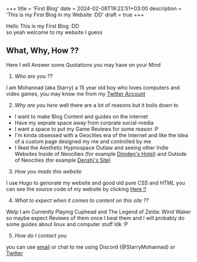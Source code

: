+++
title = 'First Blog'
date = 2024-02-08T19:22:51+03:00
description = 'This is my First Blog in my Website :DD'
draft = true
+++

Hello This is my First Blog :DD  
so yeah welcome to my website I guess  

## What, Why, How ??
Here I will Answer some Quotations you may have on your Mind

1. *Who are you ??*

I am Mohannad (aka Starry) a 15 year old boy who loves computers and video games, you may know me from my [Twitter Account](https://twitter.com/StarryMohannad2)

2. *Why are you here*
well there are a lot of reasons but it boils down to
    
 - I want to make Blog Content and guides on the internet
 - Have my seprate space away from corprate social-media
 - I want a space to put my Game Reviews for some reason :P
 - I'm kinda obsessed with a Geocities era of the Internet and like the Idea of a custom page designed my me and controlled by me
 - I liked the Aesthetic Hypnospace Outlaw and seeing other Indie Websites Inside of Neocities (for example [Dimden's Hotel](https://dimden.dev)) and Outside of Neocities (for example [Denshi's Site](https://denshi.org))

3. *How you made this website*

I use Hugo to genorate my website and good old pure CSS and HTML
you can see the source code of my website by clicking [Here !!](https://github.com/StarryMohannad/Starry.html)

4. *What to expect when it comes to content on this site ??*

Welp I am Currently Playing Cuphead and The Legend of Zelda: Wind Waker so maybe expect Reviews of them once I beat them and I will probably do some guides about linux and computer stuff Idk :P

5. *How do I contact you*

you can use [email](mailto:mohannadgamer047@gmail.com) or chat to me using Discord (@StarryMohannad) or [Twitter](https://twitter.com/StarryMohannad2)

